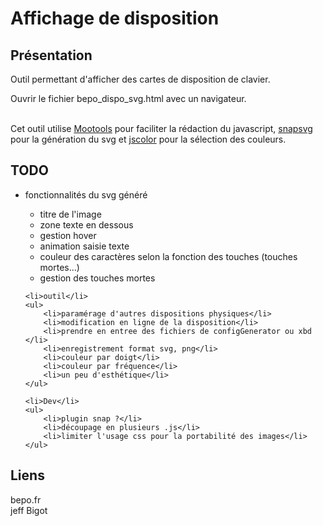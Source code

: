 <!--
// 
// Jeff Bigot 2017
-->
<html>
<head>
    <meta http-equiv="content-type" content="text/html">    
    <meta http-equiv="Content-Language" content="fr">
</head>
<body>


<h1>Affichage de disposition</h1>


<h2>Présentation</h2>
Outil permettant d'afficher des cartes de disposition de clavier.

<br>

Ouvrir le fichier bepo_dispo_svg.html avec un navigateur.

<br>
Cet outil utilise <a href="http://mootools.net">Mootools</a> pour faciliter la
rédaction du javascript, <a href="http://snapsvg.io">snapsvg </a> pour la génération
du svg et <a href="http://jscolor.com">jscolor</a> pour la sélection des
couleurs.

<h2>TODO</h2>
<ul>
    <li>fonctionnalités du svg généré</li>
    <ul>
        <li>titre de l'image</li>
        <li>zone texte en dessous</li>
        <li>gestion hover</li>
        <li>animation saisie texte</li>
        <li>couleur des caractères selon la fonction des touches (touches mortes...)</li>
        <li>gestion des touches mortes</li>
    </ul>

    <li>outil</li>
    <ul>
        <li>paramérage d'autres dispositions physiques</li>
        <li>modification en ligne de la disposition</li>
        <li>prendre en entree des fichiers de configGenerator ou xbd </li>
        <li>enregistrement format svg, png</li>
        <li>couleur par doigt</li>
        <li>couleur par fréquence</li>
        <li>un peu d'esthétique</li>
    </ul>

    <li>Dev</li>
    <ul>
        <li>plugin snap ?</li>
        <li>découpage en plusieurs .js</li>
        <li>limiter l'usage css pour la portabilité des images</li>
    </ul>
</ul>


<h2>Liens</h2>

bepo.fr
<br>
jeff Bigot
